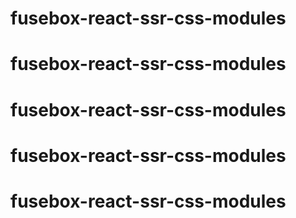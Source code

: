 # fusebox-react-ssr-css-modules
# fusebox-react-ssr-css-modules
# fusebox-react-ssr-css-modules
# fusebox-react-ssr-css-modules
# fusebox-react-ssr-css-modules
